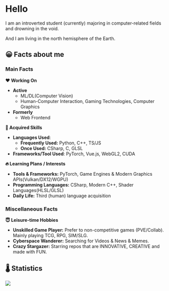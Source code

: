 #  Hello
I am an introverted student (currently) majoring in computer-related fields and drowning in the void.

And I am living in the north hemisphere of the Earth.

## 😀 Facts about me
### Main Facts
**❤ Working On**
- **Active**
  - ML/DL(Computer Vision)
  - Human-Computer Interaction, Gaming Technologies, Computer Graphics
- **Formerly**
  - Web Frontend

**🌟 Acquired Skills**

- **Languages Used**:
  - **Frequently Used:** Python, C++, TS/JS
  - **Once Used:** CSharp, C, GLSL
- **Frameworks/Tool Used**: PyTorch, Vue.js, WebGL2, CUDA

**🔥 Learning Plans / Interests**

- **Tools & Frameworks:** PyTorch, Game Engines & Modern Graphics APIs(Vulkan/DX12/WGPU)
- **Programming Languages:** CSharp, Modern C++, Shader Languages(HLSL/GLSL)
- **Daily Life:** Third (human) language acquisition

### Miscellaneous Facts

**😇 Leisure-time Hobbies**
- **Unskilled Game Player:** Prefer to non-competitive games (PVE/Collab). Mainly playing TCG, RPG, SIM/SLG. 
- **Cyberspace Wanderer:** Searching for Videos & News & Memes.
- **Crazy Stargazer:** Starring repos that are INNOVATIVE, CREATIVE and made with FUN.

## 🌡 Statistics<br/>
![](https://github-readme-stats.vercel.app/api/top-langs/?username=aeroraven&line_height=21&theme=vue&layout=compact&langs_count=16)



